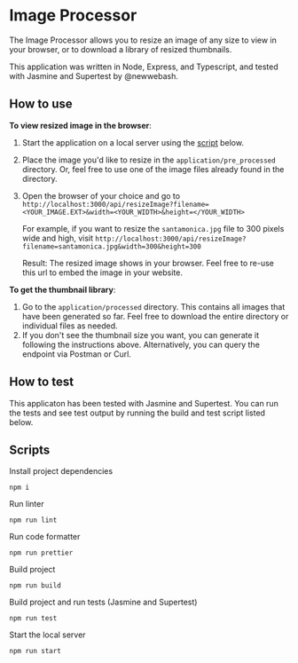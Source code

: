 # Image Processor

The Image Processor allows you to resize an image of any size to
view in your browser, or to download a library of resized thumbnails.

This application was written in Node, Express, and Typescript, and tested
with Jasmine and Supertest by @newwebash.


## How to use

**To view resized image in the browser**:

1. Start the application on a local server using the [script](#scripts) below.
2. Place the image you'd like to resize in the `application/pre_processed` directory.
   Or, feel free to use one of the image files already found in the directory.
3. Open the browser of your choice and go to `http://localhost:3000/api/resizeImage?filename=<YOUR_IMAGE.EXT>&width=<YOUR_WIDTH>&height=</YOUR_WIDTH>`

   For example, if you want to resize the `santamonica.jpg` file to 300 pixels wide
   and high, visit `http://localhost:3000/api/resizeImage?filename=santamonica.jpg&width=300&height=300`

   Result: The resized image shows in your browser. Feel free to re-use this url
   to embed the image in your website.

**To get the thumbnail library**:

1. Go to the `application/processed` directory. This contains all images that have
   been generated so far. Feel free to download the entire directory or individual
   files as needed.
2. If you don't see the thumbnail size you want, you can generate it following the
   instructions above. Alternatively, you can query the endpoint via Postman or Curl.

## How to test

This applicaton has been tested with Jasmine and Supertest. You can run the tests
and see test output by running the build and test script listed below.

## Scripts

Install project dependencies

```
npm i
```

Run linter

```
npm run lint
```

Run code formatter

```
npm run prettier
```

Build project

```
npm run build
```

Build project and run tests (Jasmine and Supertest)

```
npm run test
```

Start the local server

```
npm run start
```